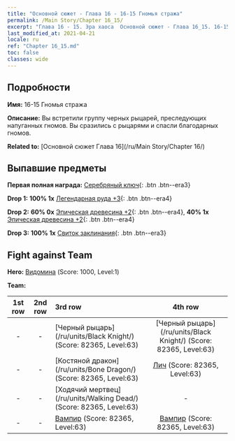 ```yaml
---
title: "Основной сюжет - Глава 16 - 16-15 Гномья стража"
permalink: /Main Story/Chapter 16_15/
excerpt: "Глава 16 - 15. Эра хаоса  Основной сюжет - Глава 16_15. 16-15 Гномья стража"
last_modified_at: 2021-04-21
locale: ru
ref: "Chapter 16_15.md"
toc: false
classes: wide
---
```


## Подробности

 **Имя:** 16-15 Гномья стража

 **Описание:** Вы встретили группу черных рыцарей, преследующих напуганных гномов. Вы сразились с рыцарями и спасли благодарных гномов.

 **Related to:** [Основной сюжет Глава 16](/ru/Main Story/Chapter 16/)

## Выпавшие предметы

 **Первая полная награда:** [Серебряный ключ](/ru/Items/con_693/){: .btn .btn--era3}

 **Drop 1:** **100% 1x** [Легендарная руда +3](/ru/Items/mat_54/){: .btn .btn--era4}

 **Drop 2:** **60% 0x** [Эпическая древесина +2](/ru/Items/mat_48/){: .btn .btn--era4}, **40% 1x** [Эпическая древесина +2](/ru/Items/mat_48/){: .btn .btn--era4}

 **Drop 3:** **100% 1x** [Свиток заклинания](/ru/Items/con_694/){: .btn .btn--era3}


## Fight against Team
 **Hero:** [Видомина](/ru/heroes/Vidomina/) (Score: 1000, Level:1)

 **Team:**


  | 1st row | 2nd row | 3rd row | 4th row |
  |:----:|:----:|:----|:----:|
  | - | - | [Черный рыцарь](/ru/units/Black Knight/) (Score: 82365, Level:63)  | [Черный рыцарь](/ru/units/Black Knight/) (Score: 82365, Level:63)  |
  | - | - | [Костяной дракон](/ru/units/Bone Dragon/) (Score: 82365, Level:63)  | [Лич](/ru/units/Lich/) (Score: 82365, Level:63)  |
  | - | - | [Ходячий мертвец](/ru/units/Walking Dead/) (Score: 82365, Level:63)  | - |
  | - | - | [Вампир](/ru/units/Vampire/) (Score: 82365, Level:63)  | [Вампир](/ru/units/Vampire/) (Score: 82365, Level:63)  |


